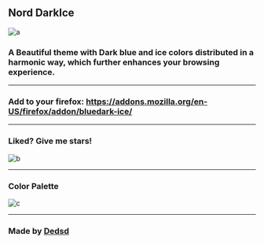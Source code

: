 ## Nord DarkIce
![a](https://addons.cdn.mozilla.net/user-media/version-previews/full/3855/3855353.svg?modified=1625847113)
### A Beautiful theme with Dark blue and ice colors distributed in a harmonic way, which further enhances your browsing experience.

---

### Add to your firefox: https://addons.mozilla.org/en-US/firefox/addon/bluedark-ice/

---

### Liked? Give me stars! 

![b](https://cdn.discordapp.com/attachments/774302890142597160/863094593448574986/unknown.png)

---

### Color Palette 

![c](https://cdn.discordapp.com/attachments/774302890142597160/863092467355746304/unknown.png)

---

### Made by [Dedsd](https://github.com/Dedsd/)
